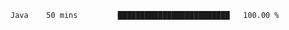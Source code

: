 <!--START_SECTION:waka-->
```text
Java    50 mins         █████████████████████████   100.00 % 
```
<!--END_SECTION:waka-->
